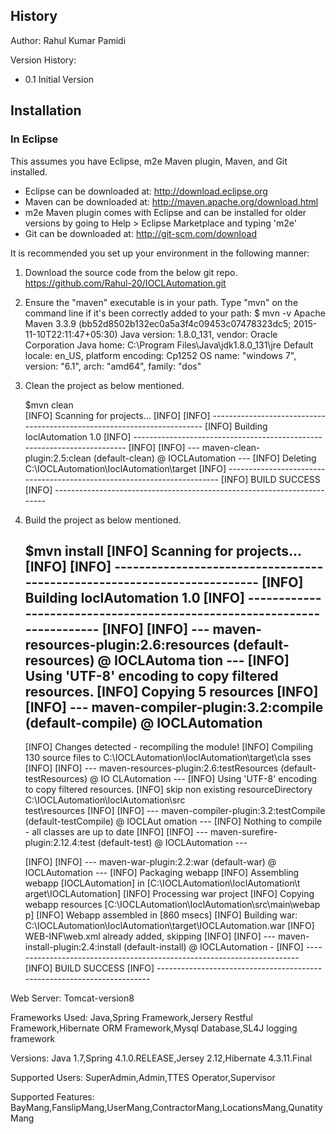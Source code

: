 ## History

Author: Rahul Kumar Pamidi

Version History:
- 0.1 Initial Version

## Installation

### In Eclipse

This assumes you have Eclipse, m2e Maven plugin, Maven, and Git installed.

- Eclipse can be downloaded at: http://download.eclipse.org
- Maven can be downloaded at: http://maven.apache.org/download.html
- m2e Maven plugin comes with Eclipse and can be installed for older versions by going to Help > Eclipse Marketplace and typing 'm2e'
- Git can be downloaded at: http://git-scm.com/download

 It is recommended you set up your environment in the following manner:
 
 1. Download the source code from the below git repo.
    https://github.com/Rahul-20/IOCLAutomation.git
  
 2. Ensure the "maven" executable is in your path. Type "mvn" on the command line if it's been correctly added to your path:
        $ mvn -v
        Apache Maven 3.3.9 (bb52d8502b132ec0a5a3f4c09453c07478323dc5; 2015-11-10T22:11:47+05:30)
        Java version: 1.8.0_131, vendor: Oracle Corporation
        Java home: C:\Program Files\Java\jdk1.8.0_131\jre
        Default locale: en_US, platform encoding: Cp1252
        OS name: "windows 7", version: "6.1", arch: "amd64", family: "dos"
        
  3. Clean the project as below mentioned.
  
        $mvn clean  
        [INFO] Scanning for projects...
        [INFO]
        [INFO] ------------------------------------------------------------------------
        [INFO] Building IoclAutomation 1.0
        [INFO] ------------------------------------------------------------------------
        [INFO]
        [INFO] --- maven-clean-plugin:2.5:clean (default-clean) @ IOCLAutomation ---
        [INFO] Deleting C:\IOCLAutomation\IoclAutomation\target
        [INFO] ------------------------------------------------------------------------
        [INFO] BUILD SUCCESS
        [INFO] ------------------------------------------------------------------------
  
  4. Build the project as below mentioned.
  
        $mvn install
        [INFO] Scanning for projects...
        [INFO]
        [INFO] ------------------------------------------------------------------------
        [INFO] Building IoclAutomation 1.0
        [INFO] ------------------------------------------------------------------------
        [INFO]
        [INFO] --- maven-resources-plugin:2.6:resources (default-resources) @ IOCLAutoma
        tion ---
        [INFO] Using 'UTF-8' encoding to copy filtered resources.
        [INFO] Copying 5 resources
        [INFO]
        [INFO] --- maven-compiler-plugin:3.2:compile (default-compile) @ IOCLAutomation
        ---
        [INFO] Changes detected - recompiling the module!
        [INFO] Compiling 130 source files to C:\IOCLAutomation\IoclAutomation\target\cla
        sses
        [INFO]
        [INFO] --- maven-resources-plugin:2.6:testResources (default-testResources) @ IO
        CLAutomation ---
        [INFO] Using 'UTF-8' encoding to copy filtered resources.
        [INFO] skip non existing resourceDirectory C:\IOCLAutomation\IoclAutomation\src\
        test\resources
        [INFO]
        [INFO] --- maven-compiler-plugin:3.2:testCompile (default-testCompile) @ IOCLAut
        omation ---
        [INFO] Nothing to compile - all classes are up to date
        [INFO]
        [INFO] --- maven-surefire-plugin:2.12.4:test (default-test) @ IOCLAutomation ---

        [INFO]
        [INFO] --- maven-war-plugin:2.2:war (default-war) @ IOCLAutomation ---
        [INFO] Packaging webapp
        [INFO] Assembling webapp [IOCLAutomation] in [C:\IOCLAutomation\IoclAutomation\t
        arget\IOCLAutomation]
        [INFO] Processing war project
        [INFO] Copying webapp resources [C:\IOCLAutomation\IoclAutomation\src\main\webap
        p]
        [INFO] Webapp assembled in [860 msecs]
        [INFO] Building war: C:\IOCLAutomation\IoclAutomation\target\IOCLAutomation.war
        [INFO] WEB-INF\web.xml already added, skipping
        [INFO]
        [INFO] --- maven-install-plugin:2.4:install (default-install) @ IOCLAutomation -
        [INFO] ------------------------------------------------------------------------
        [INFO] BUILD SUCCESS
        [INFO] ------------------------------------------------------------------------
       

Web Server:
Tomcat-version8

Frameworks Used:
Java,Spring Framework,Jersery Restful Framework,Hibernate ORM Framework,Mysql Database,SL4J logging framework

Versions: 
Java 1.7,Spring 4.1.0.RELEASE,Jersey 2.12,Hibernate 4.3.11.Final

Supported Users: 
SuperAdmin,Admin,TTES Operator,Supervisor

Supported Features:
BayMang,FanslipMang,UserMang,ContractorMang,LocationsMang,QunatityMang
